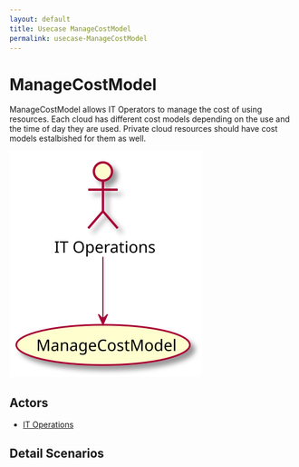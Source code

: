 ```yaml
---
layout: default
title: Usecase ManageCostModel
permalink: usecase-ManageCostModel
---
```


# ManageCostModel

ManageCostModel allows IT Operators to manage the cost of using resources. Each cloud has different cost models depending on the use and the time of day they are used. Private cloud resources should have cost models estalbished for them as well.

![Activities Diagram](./activities.svg)

## Actors

* [IT Operations](actor-itops)


## Detail Scenarios


  

